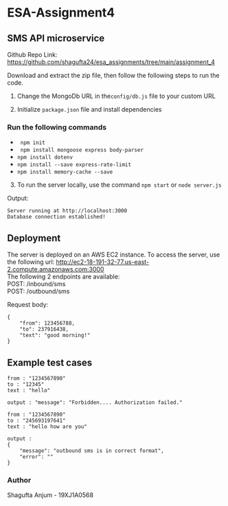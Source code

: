 # ESA-Assignment4

## SMS API microservice

Github Repo Link: https://github.com/shagufta24/esa_assignments/tree/main/assignment_4

Download and extract the zip file, then follow the following steps to run the code.

1. Change the MongoDb URL in the`config/db.js` file to your custom URL

2. Initialize `package.json` file and install dependencies

### Run the following commands

- ` npm init`
- ` npm install mongoose express body-parser`
- `npm install dotenv`
- `npm install --save express-rate-limit`
- `npm install memory-cache --save`

3. To run the server locally, use the command `npm start` or `node server.js`

Output:

```
Server running at http://localhost:3000
Database connection established!
```

## Deployment

The server is deployed on an AWS EC2 instance. To access the server, use the following url:
http://ec2-18-191-32-77.us-east-2.compute.amazonaws.com:3000
<br>
The following 2 endpoints are available:<br>
POST: /inbound/sms<br>
POST: /outbound/sms

Request body:

```
{
    "from": 123456788,
    "to": 237916438,
    "text": "good morning!"
}
```

## Example test cases

```
from : "1234567890"
to : "12345"
text : "hello"

output : "message": "Forbidden.... Authorization failed."
```

```
from : "1234567890"
to : "245693197641"
text : "hello how are you"

output :
{
    "message": "outbound sms is in correct format",
    "error": ""
}
```

### Author

Shagufta Anjum - 19XJ1A0568
